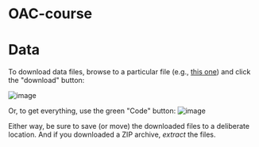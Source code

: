 # OAC-course

# Data
To download data files, browse to a particular file (e.g., [this one](https://github.com/AU-BCE-EE/OAC-course/blob/main/data/NH3_emis_acid_plot.csv)) and click the "download" button:

![image](https://github.com/AU-BCE-EE/OAC-course/assets/35272876/b2467276-cb7f-4161-b7a3-e0cc18554e06)

Or, to get everything, use the green "Code" button:
![image](https://github.com/AU-BCE-EE/OAC-course/assets/35272876/1615c5f2-b45b-4534-bca6-cedda5e60215)

Either way, be sure to save (or move) the downloaded files to a deliberate location.
And if you downloaded a ZIP archive, *extract* the files.

